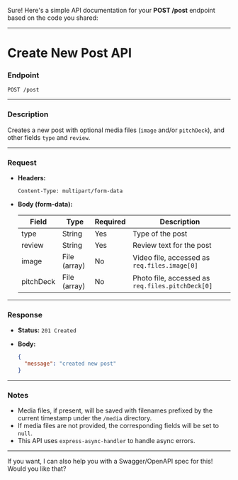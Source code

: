 Sure! Here's a simple API documentation for your **POST /post** endpoint based on the code you shared:

---

# Create New Post API

### **Endpoint**

`POST /post`

---

### **Description**

Creates a new post with optional media files (`image` and/or `pitchDeck`), and other fields `type` and `review`.

---

### **Request**

* **Headers:**

  ```
  Content-Type: multipart/form-data
  ```

* **Body (form-data):**

  | Field     | Type         | Required | Description                                      |
  | --------- | ------------ | -------- | ------------------------------------------------ |
  | type      | String       | Yes      | Type of the post                                 |
  | review    | String       | Yes      | Review text for the post                         |
  | image     | File (array) | No       | Video file, accessed as `req.files.image[0]`     |
  | pitchDeck | File (array) | No       | Photo file, accessed as `req.files.pitchDeck[0]` |

---

### **Response**

* **Status:** `201 Created`

* **Body:**

  ```json
  {
    "message": "created new post"
  }
  ```

---

### **Notes**

* Media files, if present, will be saved with filenames prefixed by the current timestamp under the `/media` directory.
* If media files are not provided, the corresponding fields will be set to `null`.
* This API uses `express-async-handler` to handle async errors.

---

If you want, I can also help you with a Swagger/OpenAPI spec for this! Would you like that?
